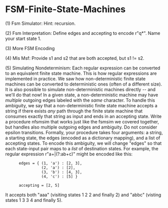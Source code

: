 # FSM-Finite-State-Machines

(1) Fsm Simulator:  Hint: recursion.

(2) Fsm Interpretation:  Define edges and accepting to encode r"q*". Name your start state 1.

(3) More FSM Encoding

(4) Mis Msf:  Provide s1 and s2 that are both accepted, but s1 != s2.

(5) Simulating Nondeterminism:  Each regular expression can be converted to an equivalent finite state machine. This is how regular expressions are implemented in practice. We saw how non-deterministic finite state machines can be converted to deterministic ones (often of a different size). It is also possible to simulate non-deterministic machines directly -- and we'll do that now! In a given state, a non-deterministic machine may have *multiple* outgoing edges labeled with the *same* character. To handle this ambiguity, we say that a non-deterministic finite state machine accepts a string if there exists *any* path through the finite state machine that consumes exactly that string as input and ends in an accepting state. Write a procedure nfsmsim that works just like the fsmsim we covered together, but handles also multiple outgoing edges and ambiguity. Do not consider epsilon transitions. Formally, your procedure takes four arguments: a string, a starting state, the edges (encoded as a dictionary mapping), and a list of accepting states. To encode this ambiguity, we will change "edges" so that each state-input pair maps to a *list* of destination states. For example, the regular expression r"a+|(?:ab+c)" might be encoded like  this:

          edges = { (1, 'a') : [2, 3],
                    (2, 'a') : [2],
                    (3, 'b') : [4, 3],
                    (4, 'c') : [5] }
          
          accepting = [2, 5] 

 It accepts both "aaa" (visiting states 1 2 2 and finally 2) and "abbc" (visting states 1 3 3 4 and finally 5). 
